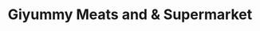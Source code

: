 ---
title: "Giyummy Meats and & Supermarket"
url: /caloocan/giyummy-meats-and-and-supermarket/
shop: convenience
---